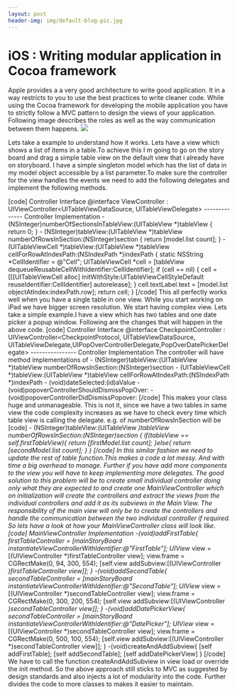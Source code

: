 ```yaml
---
layout: post
header-img: img/default-blog-pic.jpg
---
```


# iOS : Writing modular application in Cocoa framework

Apple provides a a very good architecture to write good application. It in a way restricts to you to use the best practices to write cleaner code. While using the Cocoa framework for developing the mobile application you have to strictly follow a MVC pattern to design the views of your application. Following image describes the roles as well as the way communication between them happens.  ![](/wp-content/uploads/2012/03/Screen-Shot-2012-03-31-at-3.58.26-PM-300x95.png)

Lets take a example to understand how it works. Lets have a view which shows a list of items in a table.To achieve this I m going to go on the story board and drag a simple table view on the default view that i already have on storyboard. I have a simple singleton model which has the list of data in my model object accessible by a list parameter.To make sure the controller for the view handles the events we need to add the following delegates and implement the following methods.

[code] Controller Interface @interface ViewController : UIViewController&lt;UITableViewDataSource, UITableViewDelegate&gt; \-------------- Controller Implementation \- (NSInteger)numberOfSectionsInTableView:(UITableView *)tableView { return 0; } \- (NSInteger)tableView:(UITableView *)tableView numberOfRowsInSection:(NSInteger)section { return [model.list count]; } \- (UITableViewCell *)tableView:(UITableView *)tableView cellForRowAtIndexPath:(NSIndexPath *)indexPath { static NSString *CellIdentifier = @&quot;Cell&quot;; UITableViewCell *cell = [tableView dequeueReusableCellWithIdentifier:CellIdentifier]; if (cell == nil) { cell = [[[UITableViewCell alloc] initWithStyle:UITableViewCellStyleDefault reuseIdentifier:CellIdentifier] autorelease]; } cell.textLabel.text = [model.list objectAtIndex:indexPath.row]; return cell; } [/code] This all perfectly works well when you have a single table in one view. While you start working on iPad we have bigger screen resolution. We start having complex view. Lets take a simple example.I have a view which has two tables and one date picker a popup window. Following are the changes that will happen in the above code. [code] Controller Interface @interface CheckpointController : UIViewController&lt;CheckpointProtocol, UITableViewDataSource, UITableViewDelegate,UIPopOverControllerDelegate,PopOverDatePickerDelegate&gt; \---------------- Controller Implementation The controller will have method implementations of \- (NSInteger)tableView:(UITableView *)tableView numberOfRowsInSection:(NSInteger)section \- (UITableViewCell *)tableView:(UITableView *)tableView cellForRowAtIndexPath:(NSIndexPath *)indexPath \- (void)dateSelected:(id)aValue \- (void)popoverControllerShouldDismissPopOver: -(void)popoverControllerDidDismissPopover: [/code] This makes your class huge and unmanageable. This is not it, since we have a two tables in same view the code complexity increases as we have to check every time which table view is calling the delegate. e.g. of numberOfRowsInSection will be [code] \- (NSInteger)tableView:(UITableView *)tableView numberOfRowsInSection:(NSInteger)section { if(tableView == self.firstTableView){ return [firstModel.list count]; }else{ return [secondModel.list count]; } } [/code] In this similar fashion we need to update the rest of table function.This makes a code a lot messy. And with time a big overhead to manage. Further if you have add more components to the view you will have to keep implementing more delegates. The good solution to this problem will be to create small individual controller doing only what they are expected to and create one MainViewController which on initialization will create the controllers and extract the views from the individual controllers and add it as its subviews in the Main View. The responsibility of the main view will only be to create the controllers and handle the communication between the two individual controller if required. So lets have a look at how your MainViewController class will look like. [code] MainViewController Implementation -(void)addFirstTable{ firstTableController = [mainStoryBoard instantiateViewControllerWithIdentifier:@"FirstTable"]; UIView* view = [(UIViewController *)firstTableController view]; view.frame = CGRectMake(0, 94, 300, 554); [self.view addSubview:[(UIViewController *)firstTableController view]]; } -(void)addSecondTable{ secondTableController = [mainStoryBoard instantiateViewControllerWithIdentifier:@"SecondTable"]; UIView* view = [(UIViewController *)secondTableController view]; view.frame = CGRectMake(0, 300, 200, 554); [self.view addSubview:[(UIViewController *)secondTableController view]]; } -(void)addDatePickerView{ secondTableController = [mainStoryBoard instantiateViewControllerWithIdentifier:@"DatePicker"]; UIView* view = [(UIViewController *)secondTableController view]; view.frame = CGRectMake(0, 500, 100, 554); [self.view addSubview:[(UIViewController *)secondTableController view]]; } -(void)createAndAddSubview{ [self addFirstTable]; [self addSecondTable]; [self addDatePickerView] } [/code] We have to call the function createAndAddSubview in view load or override the init method. So the above approach still sticks to MVC as suggested by design standards and also injects a lot of modularity into the code. Further divides the code to more classes to makes it easier to maintain.